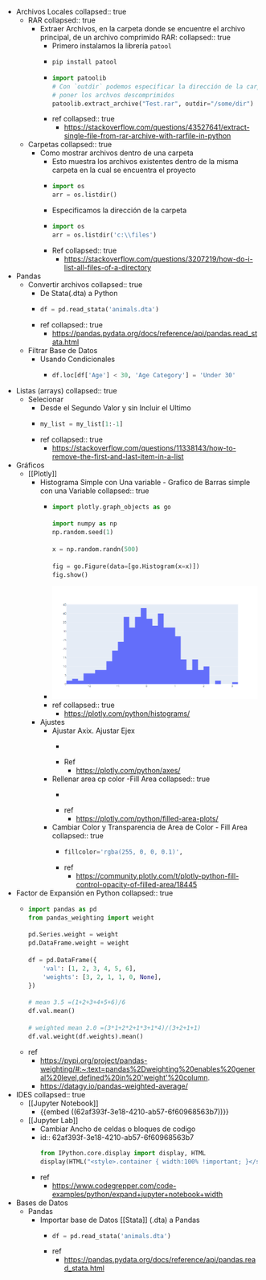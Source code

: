 - Archivos Locales
  collapsed:: true
	- RAR
	  collapsed:: true
		- Extraer Archivos, en la carpeta donde se encuentre el archivo principal,  de un archivo comprimido RAR:
		  collapsed:: true
			- Primero instalamos la librería `patool`
			- ``` Python
			  pip install patool
			  ```
			- ``` Python
			  import patoolib
			  # Con `outdir` podemos especificar la dirección de la carpeta en la cual queremos 
			  # poner los archvos descomprimidos
			  patoolib.extract_archive("Test.rar", outdir="/some/dir")
			  ```
			- ref
			  collapsed:: true
				- https://stackoverflow.com/questions/43527641/extract-single-file-from-rar-archive-with-rarfile-in-python
	- Carpetas
	  collapsed:: true
		- Como mostrar archivos dentro de una carpeta
			- Esto muestra los archivos existentes dentro de la misma carpeta en la cual se encuentra el proyecto
			- ``` Python
			  import os
			  arr = os.listdir()
			  ```
			- Especificamos la dirección de la carpeta
			- ``` python
			  import os
			  arr = os.listdir('c:\\files')
			  ```
			- Ref
			  collapsed:: true
				- https://stackoverflow.com/questions/3207219/how-do-i-list-all-files-of-a-directory
- Pandas
	- Convertir archivos
	  collapsed:: true
		- De Stata(.dta) a Python
		- ``` Python
		  df = pd.read_stata('animals.dta')
		  ```
		- ref
		  collapsed:: true
			- https://pandas.pydata.org/docs/reference/api/pandas.read_stata.html
	- Filtrar Base de Datos
		- Usando Condicionales
			- ``` python
			  df.loc[df['Age'] < 30, 'Age Category'] = 'Under 30'
			  ```
- Listas (arrays)
  collapsed:: true
	- Selecionar
		- Desde el Segundo Valor y sin Incluir el Ultimo
		- ``` python
		  my_list = my_list[1:-1]
		  ```
		- ref
		  collapsed:: true
			- https://stackoverflow.com/questions/11338143/how-to-remove-the-first-and-last-item-in-a-list
- Gráficos
	- [[Plotly]]
		- Histograma Simple con Una variable - Grafico de Barras simple con una Variable
		  collapsed:: true
			- ``` python
			  import plotly.graph_objects as go
			  
			  import numpy as np
			  np.random.seed(1)
			  
			  x = np.random.randn(500)
			  
			  fig = go.Figure(data=[go.Histogram(x=x)])
			  fig.show()
			  ```
			- ![image.png](../assets/image_1655650481523_0.png)
			- ref
			  collapsed:: true
				- https://plotly.com/python/histograms/
		- Ajustes
			- Ajustar Axix. Ajustar Ejex
				- ``` python
				  
				  ```
				- Ref
					- https://plotly.com/python/axes/
			- Rellenar area cp color -Fill Area
			  collapsed:: true
				- ``` python
				  
				  ```
				- ref
					- https://plotly.com/python/filled-area-plots/
			- Cambiar Color y Transparencia de Area de Color - Fill Area
			  collapsed:: true
				- ``` python
				  fillcolor='rgba(255, 0, 0, 0.1)',
				  ```
				- ref
					- https://community.plotly.com/t/plotly-python-fill-control-opacity-of-filled-area/18445
- Factor de Expansión en Python
  collapsed:: true
	- ``` python
	  import pandas as pd
	  from pandas_weighting import weight
	  
	  pd.Series.weight = weight
	  pd.DataFrame.weight = weight
	  
	  df = pd.DataFrame({
	      'val': [1, 2, 3, 4, 5, 6],
	      'weights': [3, 2, 1, 1, 0, None],
	  })
	  
	  # mean 3.5 =(1+2+3+4+5+6)/6
	  df.val.mean()
	  
	  # weighted mean 2.0 =(3*1+2*2+1*3+1*4)/(3+2+1+1)
	  df.val.weight(df.weights).mean()
	  ```
	- ref
		- https://pypi.org/project/pandas-weighting/#:~:text=pandas%2Dweighting%20enables%20general%20level,defined%20in%20'weight'%20column.
		- https://datagy.io/pandas-weighted-average/
- IDES
  collapsed:: true
	- [[Jupyter Notebook]]
		- {{embed ((62af393f-3e18-4210-ab57-6f60968563b7))}}
	- [[Jupyter Lab]]
		- Cambiar Ancho de celdas o bloques de codigo
		- id:: 62af393f-3e18-4210-ab57-6f60968563b7
		  ``` python
		  from IPython.core.display import display, HTML
		  display(HTML("<style>.container { width:100% !important; }</style>"))
		  ```
		- ref
			- https://www.codegrepper.com/code-examples/python/expand+jupyter+notebook+width
- Bases de Datos
	- Pandas
		- Importar base de Datos [[Stata]] (.dta) a Pandas
			- ``` python
			  df = pd.read_stata('animals.dta')  
			  ```
			- ref
				- https://pandas.pydata.org/docs/reference/api/pandas.read_stata.html